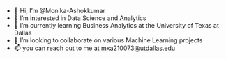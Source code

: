 - 👋 Hi, I’m @Monika-Ashokkumar
- 👀 I’m interested in Data Science and Analytics 
- 🌱 I’m currently learning Business Analytics at the University of Texas at Dallas
- 💞️ I’m looking to collaborate on various Machine Learning projects
- 📫 you can reach out to me at mxa210073@utdallas.edu

<!---
Monika-Ashokkumar/Monika-Ashokkumar is a ✨ special ✨ repository because its `README.md` (this file) appears on your GitHub profile.
You can click the Preview link to take a look at your changes.
--->

